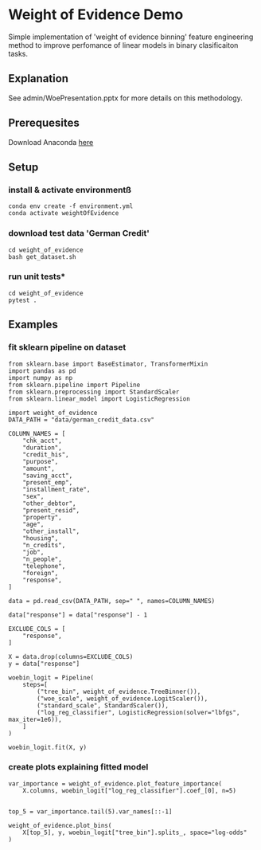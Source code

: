 # Weight of Evidence Demo

Simple implementation of 'weight of evidence binning' feature engineering method to improve perfomance of linear models in binary clasificaiton tasks.

## Explanation

See admin/WoePresentation.pptx for more details on this methodology.

## Prerequesites

Download Anaconda [here](https://docs.anaconda.com/anaconda/install/)

## Setup

### install & activate environmentß

    conda env create -f environment.yml
    conda activate weightOfEvidence

### download test data 'German Credit'

    cd weight_of_evidence
    bash get_dataset.sh

### run unit tests*

    cd weight_of_evidence
    pytest .

## Examples

### fit sklearn pipeline on dataset

    from sklearn.base import BaseEstimator, TransformerMixin
    import pandas as pd
    import numpy as np
    from sklearn.pipeline import Pipeline
    from sklearn.preprocessing import StandardScaler
    from sklearn.linear_model import LogisticRegression

    import weight_of_evidence
    DATA_PATH = "data/german_credit_data.csv"

    COLUMN_NAMES = [
        "chk_acct",
        "duration",
        "credit_his",
        "purpose",
        "amount",
        "saving_acct",
        "present_emp",
        "installment_rate",
        "sex",
        "other_debtor",
        "present_resid",
        "property",
        "age",
        "other_install",
        "housing",
        "n_credits",
        "job",
        "n_people",
        "telephone",
        "foreign",
        "response",
    ]

    data = pd.read_csv(DATA_PATH, sep=" ", names=COLUMN_NAMES)

    data["response"] = data["response"] - 1

    EXCLUDE_COLS = [
        "response",
    ]

    X = data.drop(columns=EXCLUDE_COLS)
    y = data["response"]

    woebin_logit = Pipeline(
        steps=[
            ("tree_bin", weight_of_evidence.TreeBinner()),
            ("woe_scale", weight_of_evidence.LogitScaler()),
            ("standard_scale", StandardScaler()),
            ("log_reg_classifier", LogisticRegression(solver="lbfgs", max_iter=1e6)),
        ]
    )

    woebin_logit.fit(X, y)

### create plots explaining fitted model

    var_importance = weight_of_evidence.plot_feature_importance(
        X.columns, woebin_logit["log_reg_classifier"].coef_[0], n=5)

 
    top_5 = var_importance.tail(5).var_names[::-1]

    weight_of_evidence.plot_bins(
        X[top_5], y, woebin_logit["tree_bin"].splits_, space="log-odds"
    )
